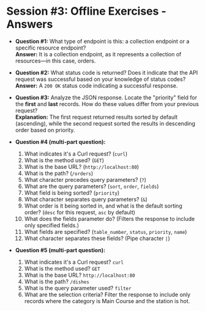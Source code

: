# Session #3: Offline Exercises - Answers

- **Question #1:** What type of endpoint is this: a collection endpoint or a specific resource endpoint?  
  **Answer:** It is a collection endpoint, as it represents a collection of resources—in this case, orders.

- **Question #2:** What status code is returned? Does it indicate that the API request was successful based on your knowledge of status codes?  
  **Answer:** A `200 OK` status code indicating a successful response.

- **Question #3:** Analyze the JSON response. Locate the "priority" field for the **first** and **last** records. How do these values differ from your previous request?  
  **Explanation:** The first request returned results sorted by default (ascending), while the second request sorted the results in descending order based on priority.

- **Question #4 (multi-part question):**

  1. What indicates it's a Curl request? (`curl`)
  2. What is the method used? (`GET`)
  3. What is the base URL? (`http://localhost:80`)
  4. What is the path? (`/orders`)
  5. What character precedes query parameters? (`?`)
  6. What are the query parameters? (`sort`, `order`, `fields`)
  7. What field is being sorted? (`priority`)
  8. What character separates query parameters? (`&`)
  9. What order is it being sorted in, and what is the default sorting order? (`desc` for this request, `asc` by default)
  10. What does the fields parameter do? (Filters the response to include only specified fields.)
  11. What fields are specified? (`table_number`, `status`, `priority`, `name`)
  12. What character separates these fields? (Pipe character `|`)

- **Question #5 (multi-part question):**
  1. What indicates it's a Curl request? `curl`
  2. What is the method used? `GET`
  3. What is the base URL? `http://localhost:80`
  4. What is the path? `/dishes`
  5. What is the query parameter used? `filter`
  6. What are the selection criteria? Filter the response to include only records where the category is Main Course and the station is hot.
